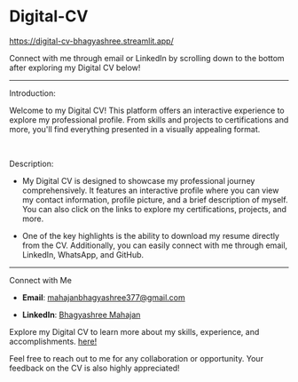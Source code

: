 # Digital-CV
https://digital-cv-bhagyashree.streamlit.app/

Connect with me through email or LinkedIn by scrolling down to the bottom after exploring my Digital CV below!

---
Introduction:

Welcome to my Digital CV! This platform offers an interactive experience to explore my professional profile. From skills and projects to certifications and more, you'll find everything presented in a visually appealing format.

<br>

Description:
- My Digital CV is designed to showcase my professional journey comprehensively. It features an interactive profile where you can view my contact information, profile picture, and a brief description of myself. You can also click on the links to explore my certifications, projects, and more.

- One of the key highlights is the ability to download my resume directly from the CV. Additionally, you can easily connect with me through email, LinkedIn, WhatsApp, and GitHub.



---

Connect with Me
- **Email**: [mahajanbhagyashree377@gmail.com](mailto:mahajanbhagyashree377@gmail.com)
  
- **LinkedIn**: [Bhagyashree Mahajan](https://www.linkedin.com/in/bhagyashree-mahajan-a2577520b/)


Explore my Digital CV to learn more about my skills, experience, and accomplishments. [here!](https://digital-cv-bhagyashree.streamlit.app/)

Feel free to reach out to me for any collaboration or opportunity. Your feedback on the CV is also highly appreciated!


